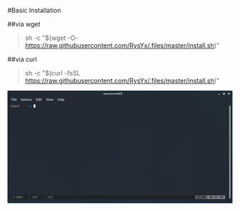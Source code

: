 #Basic Installation

##via wget
> sh -c "$(wget -O- https://raw.githubusercontent.com/RysYx/.files/master/install.sh)"

##via curl
> sh -c "$(curl -fsSL https://raw.githubusercontent.com/RysYx/.files/master/install.sh)"

![term](/preview/term2.png)
